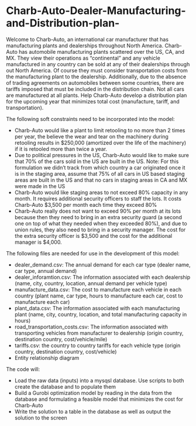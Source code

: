 # Charb-Auto-Dealer-Manufacturing-and-Distribution-plan-

Welcome to Charb-Auto, an international car manufacturer that has manufacturing plants and dealerships throughout North America. Charb-Auto has automobile manufacturing plants scattered over the US, CA, and MX. They view their operations as “continental” and any vehicle manufactured in any country can be sold at any of their dealerships through out North America.  Of course they must consider transportation costs from the manufacturing plant to the dealership.  Additionally, due to the absence of trading agreements on automobiles between some countries, there are tariffs imposed that must be included in the distribution chain.  Not all cars are manufactured at all plants.  Help Charb-Auto develop a distribution plan for the upcoming year that minimizes total cost (manufacture, tariff, and transportation).

The following soft constraints need to be incorporated into the model: 
- Charb-Auto would like a plant to limit retooling to no more than 2 times per year, the believe the wear and tear on the machinery during retooling results in $250,000 (amortized over the life of the machinery) if it is retooled more than twice a year.
- Due to political pressures in the US, Charb-Auto would like to make sure that 70% of the cars sold in the US are built in the US.  Note: For this formulation we didn’t track from which country a car originated once it is in the staging area, assume that 75% of all cars in US based staging areas are built in the US and that no cars in staging areas in CA and MX were made in the US
- Charb-Auto would like staging areas to not exceed 80% capacity in any month.  It requires additional security officers to staff the lots.  It costs Charb-Auto $3,500 per month each time they exceed 80%
- Charb-Auto really does not want to exceed 90% per month at its lots because then they need to bring in an extra security guard (a second one on top of what they needed when they exceeded 80%), and due to union rules, they also need to bring in a security manager.  The cost for the extra security officer is $3,500 and the cost for the additional manager is $4,000.  

The following files are needed for use in the development of this model:
- dealer_demand.csv: The annual demand for each car type (dealer name, car type, annual demand)
- dealer_inforamtion.csv:  The information associated with each dealership (name, city, country, location, annual demand per vehicle type)
- manufacture_data.csv:  The cost to manufacture each vehicle in each country (plant name, car type, hours to manufacture each car, cost to manufacture each car)
- plant_data.csv: The information associated with each manufacturing plant (name, city, country, location, and total manufacturing capacity in hours)
- road_transportation_costs.csv:  The information associated with transporting vehicles from manufacturer to dealership (origin country, destination country, cost/vehicle/mile) 
- tariffs.csv: the country to country tariffs for each vehicle type (origin country, destination country, cost/vehicle)
- Entity relationship diagram

The code will: 
- Load the raw data (inputs) into a mysqsl database. Use scripts to both create the database and to populate them 
- Build a Gurobi optimization model by reading in the data from the database and formulating a feasible model that minimizes the cost for Charb-Auto
- Write the solution to a table in the database as well as output the solution to the screen 
